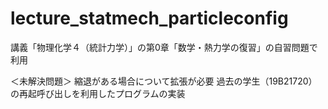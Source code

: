 # lecture_statmech_particleconfig

講義「物理化学４（統計力学）」の第0章「数学・熱力学の復習」の自習問題で利用

＜未解決問題＞ 
縮退がある場合について拡張が必要
過去の学生（19B21720）の再起呼び出しを利用したプログラムの実装
